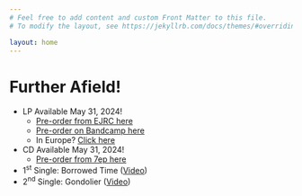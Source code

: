 ```yaml
---
# Feel free to add content and custom Front Matter to this file.
# To modify the layout, see https://jekyllrb.com/docs/themes/#overriding-theme-defaults

layout: home
---
```


# Further Afield!

-   LP Available May 31, 2024!
    -   [Pre-order from EJRC here](https://ernestjenning.limitedrun.com/products/778312)
    -   [Pre-order on Bandcamp here](https://plusminusnyc.bandcamp.com/album/further-afield)
    -   In Europe?  [Click here](2024/04/29/european-outlets.html)
-   CD Available May 31, 2024!
    -   [Pre-order from 7ep here](https://7eptokyo.bandcamp.com/album/further-afield-cd-digital)
-   1<sup>st</sup> Single: Borrowed Time ([Video](https://youtu.be/UJKDO7uQCeM))
-   2<sup>nd</sup> Single: Gondolier ([Video](https://youtu.be/Fi9gp52e68Y))
